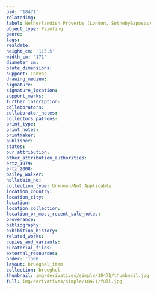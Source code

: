 ```yaml
---
pid: '18471'
relatedimg: 
label: Netherlandish Proverbs (London, Sotheby&apos;s)
object_type: Painting
genre: 
tags: 
realdate: 
height_cm: '115.5'
width_cm: '171'
diameter_cm: 
plate_dimensions: 
support: Canvas
drawing_medium: 
signature: 
signature_location: 
support_marks: 
further_inscription: 
collaborators: 
collaborator_notes: 
collectors_patrons: 
print_type: 
print_notes: 
printmaker: 
publisher: 
states: 
our_attribution: 
other_attribution_authorities: 
ertz_1979: 
ertz_2008: 
bailey_walker: 
hollstein_no: 
collection_type: Unknown/Not Applicable
location_country: 
location_city: 
location: 
location_collection: 
location_or_most_recent_sale_notes: 
provenance: 
bibliography: 
exhibition_history: 
related_works: 
copies_and_variants: 
curatorial_files: 
external_resources: 
order: '1508'
layout: brueghel_item
collection: brueghel
thumbnail: img/derivatives/simple/18471/thumbnail.jpg
full: img/derivatives/simple/18471/full.jpg
---
```

